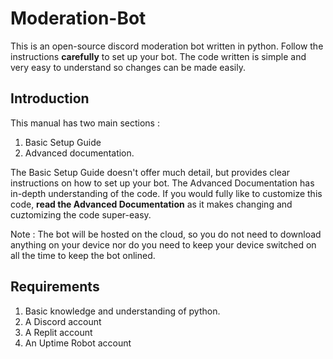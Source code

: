 # Moderation-Bot

This is an open-source discord moderation bot written in python. Follow the instructions **carefully** to set up your bot. The code written is simple and very easy to understand so changes can be made easily.

## Introduction
This manual has two main sections :
1) Basic Setup Guide 
2) Advanced documentation. 

The Basic Setup Guide doesn't offer much detail, but provides clear instructions on how to set up your bot. The Advanced Documentation has in-depth understanding of the code. If you would fully like to customize this code, **read the Advanced Documentation** as it makes changing and cuztomizing the code super-easy.

Note : The bot will be hosted on the cloud, so you do not need to download anything on your device nor do you need to keep your device switched on all the time to keep the bot onlined.

## Requirements 
1) Basic knowledge and understanding of python.
2) A Discord account
3) A Replit account
4) An Uptime Robot account

